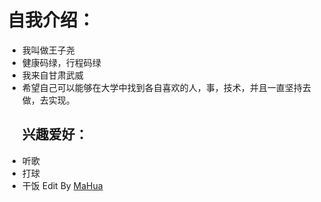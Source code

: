 <body marginheight="0"><h1>自我介绍：</h1>
<ul>
<li>我叫做王子尧</li>
<li>健康码绿，行程码绿</li>
<li>我来自甘肃武威</li>
<li>希望自己可以能够在大学中找到各自喜欢的人，事，技术，并且一直坚持去做，去实现。<h2>兴趣爱好：</h2>
</li>
<li>听歌</li>
<li>打球</li>
<li>干饭
Edit By <a href="http://mahua.jser.me">MaHua</a></li>
</ul>
</body></html>

